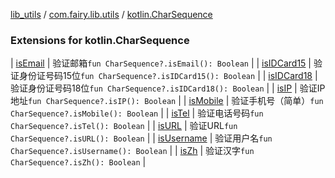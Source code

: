 [lib_utils](../../index.md) / [com.fairy.lib.utils](../index.md) / [kotlin.CharSequence](./index.md)

### Extensions for kotlin.CharSequence

| [isEmail](is-email.md) | 验证邮箱`fun CharSequence?.isEmail(): Boolean` |
| [isIDCard15](is-i-d-card15.md) | 验证身份证号码15位`fun CharSequence?.isIDCard15(): Boolean` |
| [isIDCard18](is-i-d-card18.md) | 验证身份证号码18位`fun CharSequence?.isIDCard18(): Boolean` |
| [isIP](is-i-p.md) | 验证IP地址`fun CharSequence?.isIP(): Boolean` |
| [isMobile](is-mobile.md) | 验证手机号（简单）`fun CharSequence?.isMobile(): Boolean` |
| [isTel](is-tel.md) | 验证电话号码`fun CharSequence?.isTel(): Boolean` |
| [isURL](is-u-r-l.md) | 验证URL`fun CharSequence?.isURL(): Boolean` |
| [isUsername](is-username.md) | 验证用户名`fun CharSequence?.isUsername(): Boolean` |
| [isZh](is-zh.md) | 验证汉字`fun CharSequence?.isZh(): Boolean` |

